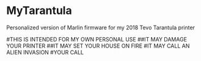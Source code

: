 # MyTarantula
Personalized version of Marlin firmware for my 2018 Tevo Tarantula printer

#THIS IS INTENDED FOR MY OWN PERSONAL USE
##IT MAY DAMAGE YOUR PRINTER
##IT MAY SET YOUR HOUSE ON FIRE
#IT MAY CALL AN ALIEN INVASION
#YOUR CALL


